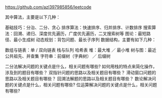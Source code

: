 

https://github.com/azl397985856/leetcode


其中算法，主要是以下几种：

基础技巧：分治、二分、贪心
排序算法：快速排序、归并排序、计数排序
搜索算法：回溯、递归、深度优先遍历，广度优先遍历，二叉搜索树等
图论：最短路径、最小生成树
动态规划：背包问题、最长子序列
数据结构，主要有如下几种：

数组与链表：单 / 双向链表
栈与队列
哈希表
堆：最大堆 ／ 最小堆
树与图：最近公共祖先、并查集
字符串：前缀树（字典树） ／ 后缀树


二分法解决问题的关键点是什么，相关问题有哪些?
如何用栈的特点来简化操作， 涉及到的题目有哪些？
双指针问题的思路以及相关题目有哪些？
滑动窗口问题的思路以及相关题目有哪些？
回溯法解题的思路以及相关题目有哪些？
数论解决问题的关键点是什么，相关问题有哪些?
位运算解决问题的关键点是什么，相关问题有哪些?